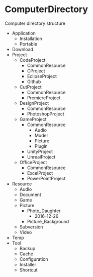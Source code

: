 # ComputerDirectory
Computer directory structure

* Application
    * Installation
    * Portable
* Download
* Project
    * CodeProject
		* CommonResource
        * CProject
		* EclipseProject
		* Github
    * CutProject
		* CommonResource
		* PremiereProject
    * DesignProject
		* CommonResource
		* PhotoshopProject
    * GameProject
		* CommonResource
			* Audio
			* Model
			* Picture
			* Plugin
		* UnityProject
		* UnrealProject
	* OfficeProject
		* CommonResource
		* ExcelProject
		* PowerPointProject
* Resource
	* Audio
	* Document
	* Game
	* Picture
		* Photo_Daughter
			* 2016-12-26
		* Picture_Background
	* Subversion
	* Video
* Temp
* Tool
	* Backup
	* Cache
	* Configuration
	* Installer
	* Shortcut